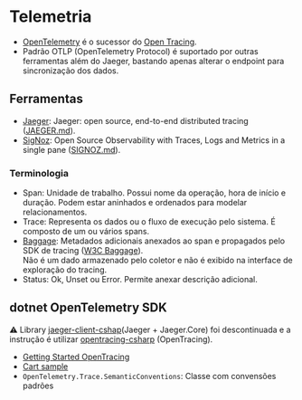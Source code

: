 # Telemetria

- [OpenTelemetry](https://github.com/open-telemetry/opentelemetry-specification) é o sucessor do [Open Tracing](https://github.com/opentracing/specification/blob/master/specification.md).
- Padrão OTLP (OpenTelemetry Protocol) é suportado por outras ferramentas além do Jaeger, bastando apenas alterar o endpoint para sincronização dos dados.

## Ferramentas

- [Jaeger](https://www.jaegertracing.io/): Jaeger: open source, end-to-end distributed tracing ([JAEGER.md](JAEGER.md)).
- [SigNoz](https://signoz.io): Open Source Observability with Traces, Logs and Metrics in a single pane ([SIGNOZ.md](SIGNOZ.md)). 

### Terminologia

- Span: Unidade de trabalho. Possui nome da operação, hora de início e duração. Podem estar aninhados e ordenados para modelar relacionamentos.
- Trace: Representa os dados ou o fluxo de execução pelo sistema. É composto de um ou vários spans.
- [Baggage](https://opentelemetry.io/docs/specs/status/#baggage): Metadados adicionais anexados ao span e propagados pelo SDK de tracing ([W3C Baggage]([https://www.w3.org/TR/baggage)).  
  Não é um dado armazenado pelo coletor e não é exibido na interface de exploração do tracing.
- Status: Ok, Unset ou Error. Permite anexar descrição adicional.

## dotnet OpenTelemetry SDK

:warning: Library [jaeger-client-cshap](https://github.com/jaegertracing/jaeger-client-csharp)(Jaeger + Jaeger.Core) foi descontinuada e a instrução é utilizar [opentracing-csharp](https://github.com/opentracing/opentracing-csharp) (OpenTracing).

- [Getting Started OpenTracing](https://opentelemetry.io/docs/instrumentation/net/getting-started/)
- [Cart sample](https://opentelemetry.io/docs/demo/services/cart/)
- `OpenTelemetry.Trace.SemanticConventions`: Classe com convensões padrões
